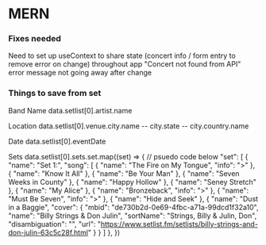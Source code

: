 # MERN

### Fixes needed
Need to set up useContext to share state (concert info / form entry to remove error on change) throughout app
"Concert not found from API" error message not going away after change

### Things to save from set
Band Name
data.setlist[0].artist.name

Location
data.setlist[0].venue.city.name -- city.state -- city.country.name

Date
data.setlist[0].eventDate

Sets
data.setlist[0].sets.set.map((set) => {
  // psuedo code below
   "set": [
                    {
                        "name": "Set 1:",
                        "song": [
                            {
                                "name": "The Fire on My Tongue",
                                "info": ">"
                            },
                            {
                                "name": "Know It All"
                            },
                            {
                                "name": "Be Your Man"
                            },
                            {
                                "name": "Seven Weeks in County"
                            },
                            {
                                "name": "Happy Hollow"
                            },
                            {
                                "name": "Seney Stretch"
                            },
                            {
                                "name": "My Alice"
                            },
                            {
                                "name": "Bronzeback",
                                "info": ">"
                            },
                            {
                                "name": "Must Be Seven",
                                "info": ">"
                            },
                            {
                                "name": "Hide and Seek"
                            },
                            {
                                "name": "Dust in a Baggie",
                                "cover": {
                                    "mbid": "de730b2d-0e69-4fbc-a71a-99dcd1f32a10",
                                    "name": "Billy Strings & Don Julin",
                                    "sortName": "Strings, Billy & Julin, Don",
                                    "disambiguation": "",
                                    "url": "https://www.setlist.fm/setlists/billy-strings-and-don-julin-63c5c28f.html"
                                }
                            }
                        ]
                    },
})